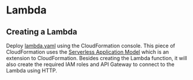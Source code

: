 # Lambda

## Creating a Lambda
Deploy [lambda.yaml](lambda.yaml) using the CloudFormation console. This piece of CloudFormation uses
the [Serverless Application Model](https://docs.aws.amazon.com/serverless-application-model/latest/developerguide/sam-specification.html) which is an extension to
CloudFormation. Besides creating the Lambda function, it will also create the required IAM roles and API
Gateway to connect to the Lambda using HTTP.
